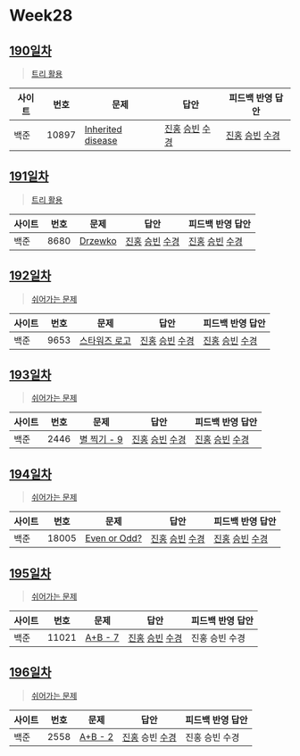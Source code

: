 # Week28

## [190일차](Day190)

> [트리 활용](https://www.acmicpc.net/group/workbook/view/9797/34886)

| 사이트 | 번호 | 문제                 | 답안                | 피드백 반영 답안    |
| ------ | ---- | -------------------- | ------------------- | ------------------- |
| 백준   | 10897    | [Inherited disease](https://www.acmicpc.net/problem/10897) | [진홍](Day190/bj10897_kjh.java) [승빈](Day190/bj10897_wsb.java) [수경](Day190/bj10897_hsk.js) | [진홍](Day190/bj10897_kjh_fb.java) [승빈](Day190/bj10897_wsb_fb.java) [수경](Day190/bj10897_hsk_fb.js) |

## [191일차](Day191)

> [트리 활용](https://www.acmicpc.net/group/workbook/view/9797/34950)

| 사이트 | 번호 | 문제                 | 답안                | 피드백 반영 답안    |
| ------ | ---- | -------------------- | ------------------- | ------------------- |
| 백준   | 8680 | [Drzewko](https://www.acmicpc.net/problem/8680) | [진홍](Day191/bj8680_kjh.java) [승빈](Day191/bj8680_wsb.java) [수경](Day191/bj8680_hsk.js) | [진홍](Day191/bj8680_kjh.java) [승빈](Day191/bj8680_wsb.java) [수경](Day191/bj8680_hsk.js) |

## [192일차](Day192)

> [쉬어가는 문제](https://www.acmicpc.net/group/workbook/view/9797/34963)

| 사이트 | 번호 | 문제                 | 답안                | 피드백 반영 답안    |
| ------ | ---- | -------------------- | ------------------- | ------------------- |
| 백준   | 9653 | [스타워즈 로고](https://www.acmicpc.net/problem/9653) | [진홍](Day192/bj9653_kjh.java) [승빈](Day192/bj9653_wsb.java) [수경](Day192/bj9653_hsk.js) | [진홍](Day192/bj9653_kjh.java) [승빈](Day192/bj9653_wsb.java) [수경](Day192/bj9653_hsk.js) |

## [193일차](Day193)

> [쉬어가는 문제](https://www.acmicpc.net/group/workbook/view/9797/35019)

| 사이트 | 번호 | 문제                 | 답안                | 피드백 반영 답안    |
| ------ | ---- | -------------------- | ------------------- | ------------------- |
| 백준   | 2446    | [별 찍기 - 9](https://www.acmicpc.net/problem/2446) | [진홍](Day193/bj2446_kjh.java) [승빈](Day193/bj2446_wsb.java) [수경](Day193/bj2446_hsk.js) | [진홍](Day193/bj2446_kjh) [승빈](Day193/bj2446_wsb.java) [수경](Day193/bj2446_hsk.js) |

## [194일차](Day194)

> [쉬어가는 문제](https://www.acmicpc.net/group/workbook/view/9797/35065)

| 사이트 | 번호 | 문제                 | 답안                | 피드백 반영 답안    |
| ------ | ---- | -------------------- | ------------------- | ------------------- |
| 백준   | 18005 | [Even or Odd?](https://www.acmicpc.net/problem/18005) | [진홍](Day194/bj18005_kjh.java) [승빈](Day194/bj18005_wsb.java) [수경](Day194/bj18005_hsk.js) | [진홍](Day194/bj18005_kjh) [승빈](Day194/bj18005_wsb.java) [수경](Day194/bj18005_hsk.js) |

## [195일차](Day195)

> [쉬어가는 문제](https://www.acmicpc.net/group/workbook/view/9797/35069)

| 사이트 | 번호 | 문제                 | 답안                | 피드백 반영 답안    |
| ------ | ---- | -------------------- | ------------------- | ------------------- |
| 백준   | 11021 | [A+B - 7](https://www.acmicpc.net/problem/11021) | [진홍](Day195/bj11021_kjh.java) [승빈](Day195/bj11021_wsb.java) [수경](Day195/bj11021_hsk.js) | 진홍 승빈 수경 |

## [196일차](Day196)

> [쉬어가는 문제](https://www.acmicpc.net/group/workbook/view/9797/35104)

| 사이트 | 번호 | 문제                 | 답안                | 피드백 반영 답안    |
| ------ | ---- | -------------------- | ------------------- | ------------------- |
| 백준   | 2558    | [A+B - 2](https://www.acmicpc.net/problem/2558) | [진홍](Day196/bj2558_kjh.java) 승빈 [수경](Day196/bj2558_hsk.js) | 진홍 승빈 수경 |
